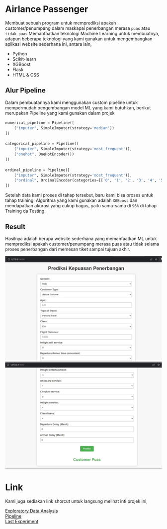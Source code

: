 # Airlance Passenger
Membuat sebuah program untuk memprediksi apakah customer/penumpang dalam maskapai penerbangan merasa `puas` atau `tidak puas` Memanfaatkan teknologi Machine Learning untuk membuatnya, adapun beberapa teknologi yang kami gunakan untuk mengembangkan aplikasi website sederhana ini, antara lain,
- Python
- Scikit-learn
- XGBoost
- Flask
- HTML & CSS

## Alur Pipeline
Dalam pembuatannya kami menggunakan custom pipeline untuk mempermudah pengembangan model ML yang kami butuhkan, berikut merupakan Pipeline yang kami gunakan dalam projek

```python
numerical_pipeline = Pipeline([
    ("imputer", SimpleImputer(strategy='median'))
])

categorical_pipeline = Pipeline([
    ("imputer", SimpleImputer(strategy='most_frequent')),
    ("onehot", OneHotEncoder())
])

ordinal_pipeline = Pipeline([
    ("imputer", SimpleImputer(strategy='most_frequent')),    
    ("ordinal", OrdinalEncoder(categories=[['0', '1', '2', '3', '4', '5']] * 11))
])
```

Setelah data kami proses di tahap tersebut, baru kami bisa proses untuk tahap training. Algoritma yang kami gunakan adalah `XGBoost` dan mendapatkan akurasi yang cukup bagus, yaitu sama-sama di `96%` di tahap Training da Testing.

## Result

Hasilnya adalah berupa website sederhana yang memanfaatkan ML untuk memprediksi apakah customer/penumpang merasa puas atau tidak selama proses penerbangan dari memesan tiket sampai tujuan akhir.

![web1](https://raw.githubusercontent.com/AgufSamudra/Airlance-Passenger/main/image/web1.jpg)
![web2](https://raw.githubusercontent.com/AgufSamudra/Airlance-Passenger/main/image/web2.jpg)

# Link
Kami juga sediakan link shorcut untuk langsung melihat inti projek ini,

[Exploratory Data Analysis](https://github.com/AgufSamudra/Airlance-Passenger/blob/main/Docmentation/EDA.md)<br>
[Pipeline](https://github.com/AgufSamudra/Airlance-Passenger/blob/main/Phase%205%20-%20Pipeline%20Testing.ipynb)<br>
[Last Experiment](https://github.com/AgufSamudra/Airlance-Passenger/blob/main/Docmentation/Doc%20Phase%203.md)<br>
